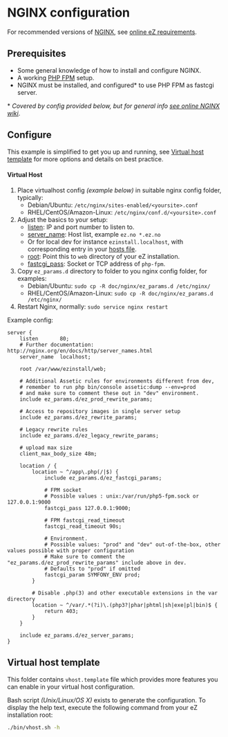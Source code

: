 NGINX configuration
===================

For recommended versions of [NGINX](http://nginx.org/), see [online eZ requirements](https://doc.ez.no/display/TECHDOC/Requirements).


Prerequisites
-------------
- Some general knowledge of how to install and configure NGINX.
- A working [PHP FPM](http://php.net/manual/en/install.fpm.php) setup.
- NGINX must be installed, and configured\* to use PHP FPM as fastcgi server.

\* *Covered by config provided below, but for general info [see online NGINX wiki](https://www.nginx.com/resources/wiki/start/topics/examples/phpfcgi/)*.

Configure
---------
This example is simplified to get you up and running, see [Virtual host template](#virtual-host-template) for more options and details on best practice.

#### Virtual Host

1. Place virtualhost config *(example below)* in suitable nginx config folder, typically:
   - Debian/Ubuntu: `/etc/nginx/sites-enabled/<yoursite>.conf`
   - RHEL/CentOS/Amazon-Linux: `/etc/nginx/conf.d/<yoursite>.conf`
2. Adjust the basics to your setup:
   - [listen](http://nginx.org/en/docs/http/ngx_http_core_module.html#listen): IP and port number to listen to.
   - [server_name](http://nginx.org/en/docs/http/ngx_http_core_module.html#server_name): Host list, example `ez.no *.ez.no`
    - Or for local dev for instance `ezinstall.localhost`, with corresponding entry in your [hosts file](https://en.wikipedia.org/wiki/Hosts_file).
   - [root](http://nginx.org/en/docs/http/ngx_http_core_module.html#root): Point this to `web` directory of your eZ installation.
   - [fastcgi_pass](http://nginx.org/en/docs/http/ngx_http_fastcgi_module.html#fastcgi_pass): Socket or TCP address of `php-fpm`.
2. Copy `ez_params.d` directory to folder to you nginx config folder, for examples:
   - Debian/Ubuntu: `sudo cp -R doc/nginx/ez_params.d /etc/nginx/`
   - RHEL/CentOS/Amazon-Linux: `sudo cp -R doc/nginx/ez_params.d /etc/nginx/`
3. Restart Nginx, normally: `sudo service nginx restart`

Example config:

    server {
        listen       80;
        # Further documentation: http://nginx.org/en/docs/http/server_names.html
        server_name  localhost;

        root /var/www/ezinstall/web;

        # Additional Assetic rules for environments different from dev,
        # remember to run php bin/console assetic:dump --env=prod
        # and make sure to comment these out in "dev" environment.
        include ez_params.d/ez_prod_rewrite_params;

        # Access to repository images in single server setup
        include ez_params.d/ez_rewrite_params;

        # Legacy rewrite rules
        include ez_params.d/ez_legacy_rewrite_params;

        # upload max size
        client_max_body_size 48m;

        location / {
            location ~ ^/app\.php(/|$) {
                include ez_params.d/ez_fastcgi_params;

                # FPM socket
                # Possible values : unix:/var/run/php5-fpm.sock or 127.0.0.1:9000
                fastcgi_pass 127.0.0.1:9000;

                # FPM fastcgi_read_timeout
                fastcgi_read_timeout 90s;

                # Environment.
                # Possible values: "prod" and "dev" out-of-the-box, other values possible with proper configuration
                # Make sure to comment the "ez_params.d/ez_prod_rewrite_params" include above in dev.
                # Defaults to "prod" if omitted
                fastcgi_param SYMFONY_ENV prod;
            }

            # Disable .php(3) and other executable extensions in the var directory
            location ~ ^/var/.*(?i)\.(php3?|phar|phtml|sh|exe|pl|bin)$ {
                return 403;
            }
        }

        include ez_params.d/ez_server_params;
    }


Virtual host template
---------------------
This folder contains `vhost.template` file which provides more features you can enable in your virtual host configuration.

Bash script *(Unix/Linux/OS X)* exists to generate the configuration. To display the help text, execute the following command from your eZ installation root:
```bash
./bin/vhost.sh -h
```
